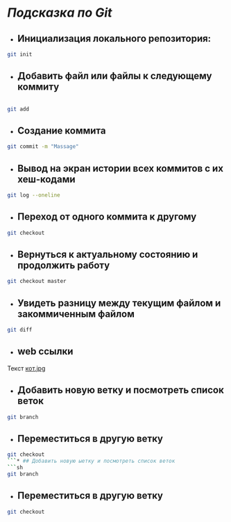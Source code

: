 # _Подсказка по Git_
* ## Инициализация локального репозитория:
```sh
git init
```
* ## Добавить файл или файлы к следующему коммиту
```sh

git add
```

* ## Cоздание коммита
```sh
git commit -m "Massage"
```
* ## Вывод на экран истории всех коммитов с их хеш-кодами
```sh
git log --oneline
```
* ## Переход от одного коммита к другому
```sh
git checkout
```
* ## Вернуться к актуальному состоянию и продолжить работу
```sh
git checkout master
```
* ## Увидеть разницу между текущим файлом и закоммиченным файлом
```sh
git diff
```
* ## web ссылки
Текст [кот.jpg]( "кот")

* ## Добавить новую ветку и посмотреть список веток
```sh
git branch
```
* ## Переместиться в другую ветку 
```sh
git checkout 
```* ## Добавить новую ыетку и посмотреть список веток
```sh
git branch
```
* ## Переместиться в другую ветку 
```sh
git checkout
```